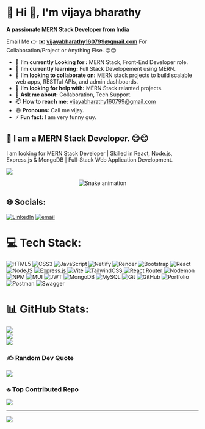 # 💫 Hi 👋, I'm vijaya bharathy
**A passionate MERN Stack Developer from India**

Email Me 👉 ✉️ **vijayabharathy160799@gmail.com** For Collaboration/Project or Anything Else. 😊😊

- 🔭 **I’m currently Looking for :** MERN Stack, Front-End Developer role.
- 🌱 **I’m currently learning:** Full Stack Developement using MERN.
- 👯 **I’m looking to collaborate on:** MERN stack projects to build scalable web apps, RESTful APIs, and admin dashboards.
- 🤔 **I’m looking for help with:** MERN Stack relanted projects. 
- 💬 **Ask me about:** Collaboration, Tech Support.
- 📫 **How to reach me:** vijayabharathy160799@gmail.com
- 😄 **Pronouns:** Call me vijay.
- ⚡ **Fun fact:** I am very funny guy.

## 🔗 I am a MERN Stack Developer. 😊😊

I am looking for MERN Stack Developer | Skilled in React, Node.js, Express.js & MongoDB | Full-Stack Web Application Development.

 

[![](https://visitcount.itsvg.in/api?id=alamimran613&icon=1&color=4)](https://visitcount.itsvg.in)

<!-- Snake Game Repo View -->

<div align="center">
  <img src="https://profile-readme-generator.com/assets/snake.svg" alt="Snake animation" />
</div>

## 🌐 Socials:
[![LinkedIn](https://img.shields.io/badge/LinkedIn-%230077B5.svg?logo=linkedin&logoColor=white)](https://linkedin.com/in/vijaya-bharathy) [![email](https://img.shields.io/badge/Email-D14836?logo=gmail&logoColor=white)](mailto:vijayabharathy160799@gmail.com) 

# 💻 Tech Stack:
![HTML5](https://img.shields.io/badge/html5-%23E34F26.svg?style=for-the-badge&logo=html5&logoColor=white) ![CSS3](https://img.shields.io/badge/css3-%231572B6.svg?style=for-the-badge&logo=css3&logoColor=white) ![JavaScript](https://img.shields.io/badge/javascript-%23323330.svg?style=for-the-badge&logo=javascript&logoColor=%23F7DF1E) ![Netlify](https://img.shields.io/badge/netlify-%23000000.svg?style=for-the-badge&logo=netlify&logoColor=#00C7B7) ![Render](https://img.shields.io/badge/Render-%46E3B7.svg?style=for-the-badge&logo=render&logoColor=white) ![Bootstrap](https://img.shields.io/badge/bootstrap-%238511FA.svg?style=for-the-badge&logo=bootstrap&logoColor=white) ![React](https://img.shields.io/badge/react-%2320232a.svg?style=for-the-badge&logo=react&logoColor=%2361DAFB) ![NodeJS](https://img.shields.io/badge/node.js-6DA55F?style=for-the-badge&logo=node.js&logoColor=white) ![Express.js](https://img.shields.io/badge/express.js-%23404d59.svg?style=for-the-badge&logo=express&logoColor=%2361DAFB) ![Vite](https://img.shields.io/badge/vite-%23646CFF.svg?style=for-the-badge&logo=vite&logoColor=white) ![TailwindCSS](https://img.shields.io/badge/tailwindcss-%2338B2AC.svg?style=for-the-badge&logo=tailwind-css&logoColor=white) ![React Router](https://img.shields.io/badge/React_Router-CA4245?style=for-the-badge&logo=react-router&logoColor=white) ![Nodemon](https://img.shields.io/badge/NODEMON-%23323330.svg?style=for-the-badge&logo=nodemon&logoColor=%BBDEAD) ![NPM](https://img.shields.io/badge/NPM-%23CB3837.svg?style=for-the-badge&logo=npm&logoColor=white) ![MUI](https://img.shields.io/badge/MUI-%230081CB.svg?style=for-the-badge&logo=mui&logoColor=white) ![JWT](https://img.shields.io/badge/JWT-black?style=for-the-badge&logo=JSON%20web%20tokens) ![MongoDB](https://img.shields.io/badge/MongoDB-%234ea94b.svg?style=for-the-badge&logo=mongodb&logoColor=white) ![MySQL](https://img.shields.io/badge/mysql-4479A1.svg?style=for-the-badge&logo=mysql&logoColor=white) ![Git](https://img.shields.io/badge/git-%23F05033.svg?style=for-the-badge&logo=git&logoColor=white) ![GitHub](https://img.shields.io/badge/github-%23121011.svg?style=for-the-badge&logo=github&logoColor=white) ![Portfolio](https://img.shields.io/badge/Portfolio-%23000000.svg?style=for-the-badge&logo=firefox&logoColor=#FF7139) ![Postman](https://img.shields.io/badge/Postman-FF6C37?style=for-the-badge&logo=postman&logoColor=white) ![Swagger](https://img.shields.io/badge/-Swagger-%23Clojure?style=for-the-badge&logo=swagger&logoColor=white)
# 📊 GitHub Stats:
![](https://github-readme-stats.vercel.app/api?username=vijayabharathy16&theme=dark&hide_border=false&include_all_commits=false&count_private=false)<br/>
![](https://nirzak-streak-stats.vercel.app/?user=vijayabharathy16&theme=dark&hide_border=false)<br/>
![](https://github-readme-stats.vercel.app/api/top-langs/?username=vijayabharathy16&theme=dark&hide_border=false&include_all_commits=false&count_private=false&layout=compact)

### ✍️ Random Dev Quote
![](https://quotes-github-readme.vercel.app/api?type=horizontal&theme=radical)

### 🔝 Top Contributed Repo
![](https://github-contributor-stats.vercel.app/api?username=vijayabharathy16&limit=5&theme=dark&combine_all_yearly_contributions=true)

---
[![](https://visitcount.itsvg.in/api?id=vijayabharathy16&icon=0&color=0)](https://visitcount.itsvg.in)

<!-- Proudly created with GPRM ( https://gprm.itsvg.in ) -->
